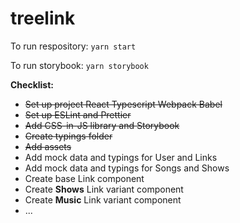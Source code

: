 # treelink

To run respository:
`yarn start`

To run storybook:
`yarn storybook`

**Checklist:**

-   ~~Set up project React Typescript Webpack Babel~~
-   ~~Set up ESLint and Prettier~~
-   ~~Add CSS-in-JS library and Storybook~~
-   ~~Create typings folder~~
-   ~~Add assets~~
-   Add mock data and typings for User and Links
-   Add mock data and typings for Songs and Shows
-   Create base Link component
-   Create **Shows** Link variant component
-   Create **Music** Link variant component
-   ...
